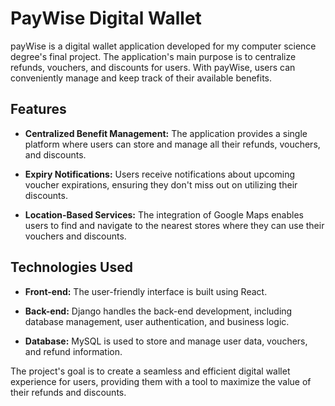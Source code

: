 # PayWise Digital Wallet

payWise is a digital wallet application developed for my computer science degree's final project. The application's main purpose is to centralize refunds, vouchers, and discounts for users. With payWise, users can conveniently manage and keep track of their available benefits.

## Features

- **Centralized Benefit Management:** The application provides a single platform where users can store and manage all their refunds, vouchers, and discounts.

- **Expiry Notifications:** Users receive notifications about upcoming voucher expirations, ensuring they don't miss out on utilizing their discounts.

- **Location-Based Services:** The integration of Google Maps enables users to find and navigate to the nearest stores where they can use their vouchers and discounts.

## Technologies Used

- **Front-end:** The user-friendly interface is built using React.

- **Back-end:** Django handles the back-end development, including database management, user authentication, and business logic.

- **Database:** MySQL is used to store and manage user data, vouchers, and refund information.

The project's goal is to create a seamless and efficient digital wallet experience for users, providing them with a tool to maximize the value of their refunds and discounts.
